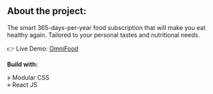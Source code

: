 About the project:
--------------------------

The smart 365-days-per-year food subscription that will make you eat healthy again. Tailored to your personal tastes and nutritional needs.

👉 Live Demo: <a target="blank" href="https://omnifood-r3act.netlify.app/"> OmniFood <a/> 

<strong>Build with:</strong>
  
» Modular CSS </br>
» React JS
